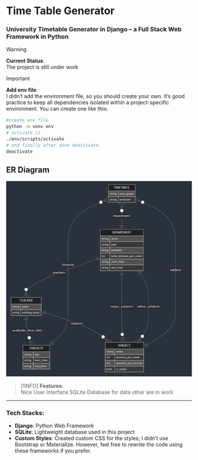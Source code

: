 # Time Table Generator  
### University Timetable Generator in Django – a Full Stack Web Framework in Python  

> [!WARNING]  
> **Current Status**:  
> The project is still under work  

> [!IMPORTANT]  
> **Add env file**:  
> I didn’t add the environment file, so you should create your own. It’s good practice to keep all dependencies isolated within a project-specific environment. You can create one like this:  
> ```bash
> #create env file 
> python -m venv env
> # activate it 
> ./env/scripts/activate
> # and finally after done deactivate 
> deactivate  
> ```

## ER Diagram 
![Diagram](https://github.com/Raufjatoi/Time_Table_Generator/blob/main/ER_Diagram_D.png)

> [!INFO] 
> **Features**:  
> Nice User Interface 
> SQLite Database for data 
> other are in work 

---

### Tech Stacks:  
- **Django**: Python Web Framework  
- **SQLite**: Lightweight database used in this project  
- **Custom Styles**: Created custom CSS for the styles; I didn’t use Bootstrap or Materialize. However, feel free to rewrite the code using these frameworks if you prefer.  



